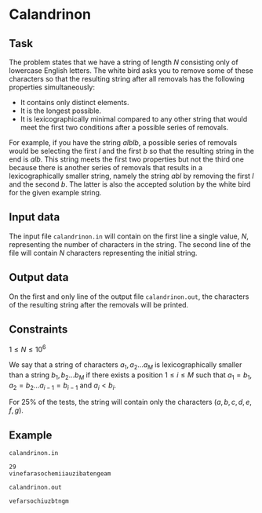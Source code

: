 # Calandrinon

## Task

The problem states that we have a string of length $N$ consisting only of lowercase English letters. The white bird asks you to remove some of these characters so that the resulting string after all removals has the following properties simultaneously:
- It contains only distinct elements.
- It is the longest possible.
- It is lexicographically minimal compared to any other string that would meet the first two conditions after a possible series of removals.

For example, if you have the string $alblb$, a possible series of removals would be selecting the first $l$ and the first $b$ so that the resulting string in the end is $alb$. This string meets the first two properties but not the third one because there is another series of removals that results in a lexicographically smaller string, namely the string $abl$ by removing the first $l$ and the second $b$. The latter is also the accepted solution by the white bird for the given example string.

## Input data

The input file `calandrinon.in` will contain on the first line a single value, $N$, representing the number of characters in the string. The second line of the file will contain $N$ characters representing the initial string.

## Output data

On the first and only line of the output file `calandrinon.out`, the characters of the resulting string after the removals will be printed.

## Constraints

$1 \leq N \leq 10^6$

We say that a string of characters $a_1 ,a_2 \dots a_M$ is lexicographically smaller than a string $b_1 , b_2 \dots b_M$ if there exists a position $1 \leq i \leq M$ such that $a_1 = b_1$, $a_2 = b_2 \dots a_{i-1} = b_{i-1}$ and $a_i < b_i$.

For $25\%$ of the tests, the string will contain only the characters $(a, b, c, d, e, f, g)$.

## Example

`calandrinon.in` 
```
29
vinefarasochemiiauzibatengeam
```

`calandrinon.out` 
```
vefarsochiuzbtngm
```